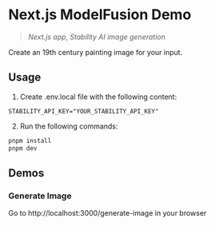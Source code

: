 # Next.js ModelFusion Demo

> _Next.js app_, _Stability AI image generation_

Create an 19th century painting image for your input.

## Usage

1. Create .env.local file with the following content:

```
STABILITY_API_KEY="YOUR_STABILITY_API_KEY"
```

2. Run the following commands:

```sh
pnpm install
pnpm dev
```

## Demos

### Generate Image

Go to http://localhost:3000/generate-image in your browser
